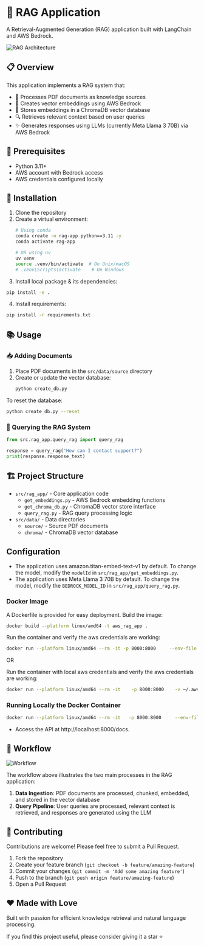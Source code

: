# 🤖 RAG Application

A Retrieval-Augmented Generation (RAG) application built with LangChain and AWS Bedrock.

![RAG Architecture](https://admin.bentoml.com/uploads/simple_rag_workflow_091648ef39.png)

## 📋 Overview

This application implements a RAG system that:
- 📄 Processes PDF documents as knowledge sources
- 🔢 Creates vector embeddings using AWS Bedrock
- 💾 Stores embeddings in a ChromaDB vector database
- 🔍 Retrieves relevant context based on user queries
- ✨ Generates responses using LLMs (currently Meta Llama 3 70B) via AWS Bedrock

## 🔧 Prerequisites

- Python 3.11+
- AWS account with Bedrock access
- AWS credentials configured locally

## 🚀 Installation

1. Clone the repository
2. Create a virtual environment:
   ```bash
   # Using conda
   conda create -n rag-app python==3.11 -y
   conda activate rag-app
   
   # OR using uv
   uv venv
   source .venv/bin/activate  # On Unix/macOS
   # .venv\Scripts\activate    # On Windows
   ```
3. Install local package & its dependencies:
```bash
pip install -e .
```
4. Install requirements:
```bash
pip install -r requirements.txt
```

## 📚 Usage

### 📥 Adding Documents

1. Place PDF documents in the `src/data/source` directory
2. Create or update the vector database:
   ```bash
   python create_db.py
   ```

To reset the database:
   ```bash
   python create_db.py --reset
   ```

### 🔎 Querying the RAG System

```python
from src.rag_app.query_rag import query_rag

response = query_rag("How can I contact support?")
print(response.response_text)
```

## 🏗️ Project Structure

- `src/rag_app/` - Core application code
  - `get_embeddings.py` - AWS Bedrock embedding functions
  - `get_chroma_db.py` - ChromaDB vector store interface
  - `query_rag.py` - RAG query processing logic
- `src/data/` - Data directories
  - `source/` - Source PDF documents
  - `chroma/` - ChromaDB vector database

## Configuration
- The application uses amazon.titan-embed-text-v1 by default. To change the model, modify the `modelId` in `src/rag_app/get_embeddings.py`.
- The application uses Meta Llama 3 70B by default. To change the model, modify the `BEDROCK_MODEL_ID` in `src/rag_app/query_rag.py`.

### Docker Image

A Dockerfile is provided for easy deployment. Build the image:
```bash
docker build --platform linux/amd64 -t aws_rag_app .
```

Run the container and verify the aws credentials are working:
```bash
docker run --platform linux/amd64 --rm -it -p 8000:8000     --env-file .env     --entrypoint python    aws_rag_app test_aws_credentials.py
```
OR

Run the container with local aws credentials and verify the aws credentials are working:
```bash
docker run --platform linux/amd64 --rm -it    -p 8000:8000    -v ~/.aws:/root/.aws    --entrypoint python    aws_rag_app src/app_api_handler.py
```

### Running Locally the Docker Container
```bash
docker run --platform linux/amd64 --rm -it   -p 8000:8000     --env-file .env    --entrypoint python     aws_rag_app src/app_api_handler.py
```

- Access the API at http://localhost:8000/docs.

## 🔄 Workflow

![Workflow](https://github.com/sourangshupal/aws-rag-deploy/blob/main/assets/workflow.png)

The workflow above illustrates the two main processes in the RAG application:

1. **Data Ingestion**: PDF documents are processed, chunked, embedded, and stored in the vector database
2. **Query Pipeline**: User queries are processed, relevant context is retrieved, and responses are generated using the LLM

## 👥 Contributing

Contributions are welcome! Please feel free to submit a Pull Request.

1. Fork the repository
2. Create your feature branch (`git checkout -b feature/amazing-feature`)
3. Commit your changes (`git commit -m 'Add some amazing feature'`)
4. Push to the branch (`git push origin feature/amazing-feature`)
5. Open a Pull Request

## ❤️ Made with Love

Built with passion for efficient knowledge retrieval and natural language processing.

If you find this project useful, please consider giving it a star ⭐
